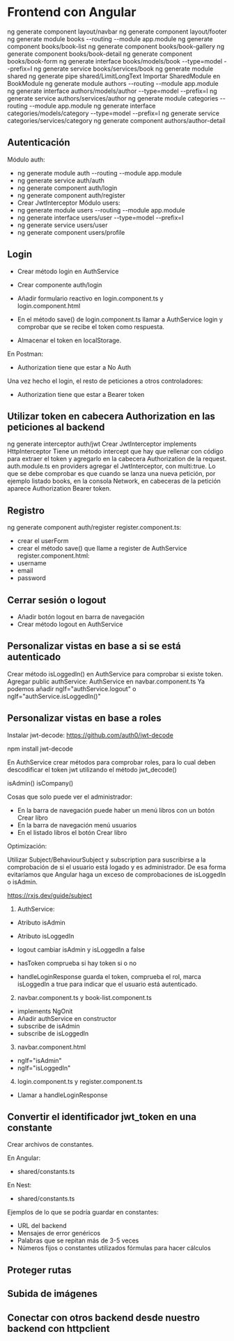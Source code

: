 # Frontend con Angular
ng generate component layout/navbar
ng generate component layout/footer
ng generate module books --routing --module app.module
ng generate component books/book-list
ng generate component books/book-gallery
ng generate component books/book-detail
ng generate component books/book-form
ng generate interface books/models/book --type=model --prefix=I
ng generate service books/services/book
ng generate module shared
ng generate pipe shared/LimitLongText
Importar SharedModule en BookModule
ng generate module authors --routing --module app.module
ng generate interface authors/models/author --type=model --prefix=I
ng generate service authors/services/author
ng generate module categories --routing --module app.module
ng generate interface categories/models/category --type=model --prefix=I
ng generate service categories/services/category
ng generate component authors/author-detail
## Autenticación
Módulo auth:
* ng generate module auth --routing --module app.module
* ng generate service auth/auth
* ng generate component auth/login
* ng generate component auth/register
* Crear JwtInterceptor
Módulo users:
* ng generate module users --routing --module app.module
* ng generate interface users/user --type=model --prefix=I
* ng generate service users/user
* ng generate component users/profile
## Login 
* Crear método login en AuthService
* Crear componente auth/login
* Añadir formulario reactivo en login.component.ts y login.component.html
* En el método save() de login.component.ts llamar a AuthService login y comprobar que se recibe el token como respuesta.

* Almacenar el token en localStorage.

En Postman:

* Authorization tiene que estar a No Auth

Una vez hecho el login, el resto de peticiones a otros controladores:

* Authorization tiene que estar a Bearer token

## Utilizar token en cabecera Authorization en las peticiones al backend

ng generate interceptor auth/jwt
Crear JwtInterceptor implements HttpInterceptor
Tiene un método intercept que hay que rellenar con código para extraer el token y agregarlo en la cabecera Authorization de la request.
auth.module.ts en providers agregar el JwtInterceptor, con multi:true.
Lo que se debe comprobar es que cuando se lanza una nueva petición, por ejemplo listado books, en la consola Network, en cabeceras de la petición aparece Authorization Bearer token.
## Registro
ng generate component auth/register
register.component.ts:
* crear el userForm
* crear el método save() que llame a register de AuthService
register.component.html:
* username
* email
* password
## Cerrar sesión o logout
* Añadir botón logout en barra de navegación
* Crear método logout en AuthService
## Personalizar vistas en base a si se está autenticado
Crear método isLoggedIn() en AuthService para comprobar si existe token.
Agregar public authService: AuthService en navbar.component.ts
Ya podemos añadir ngIf="authService.logout" o ngIf="authService.isLoggedIn()"

## Personalizar vistas en base a roles

Instalar jwt-decode: https://github.com/auth0/jwt-decode

npm install jwt-decode

En AuthService crear métodos para comprobar roles, para lo cual deben descodificar el token jwt utilizando el método jwt_decode()

isAdmin()
isCompany()

Cosas que solo puede ver el administrador:

* En la barra de navegación puede haber un menú libros con un botón Crear libro
* En la barra de navegación menú usuarios
* En el listado libros el botón Crear libro


Optimización:

Utilizar Subject/BehaviourSubject y subscription para suscribirse a la comprobación de si el usuario está logado y es administrador.
De esa forma evitaríamos que Angular haga un exceso de comprobaciones de isLoggedIn o isAdmin.

https://rxjs.dev/guide/subject

1. AuthService:
  * Atributo isAdmin
  * Atributo isLoggedIn

  * logout cambiar isAdmin y isLoggedIn a false

  * hasToken comprueba si hay token si o no

  * handleLoginResponse guarda el token, comprueba el rol, marca isLoggedIn a true para indicar que el usuario está autenticado.


2. navbar.component.ts y book-list.component.ts
  * implements NgOnit
  * Añadir authService en constructor
  * subscribe de isAdmin
  * subscribe de isLoggedIn


3. navbar.component.html

  * ngIf="isAdmin"
  * ngIf="isLoggedIn"

4. login.component.ts y register.component.ts
* Llamar a handleLoginResponse


## Convertir el identificador jwt_token en una constante 

Crear archivos de constantes.

En Angular:

* shared/constants.ts

En Nest:

* shared/constants.ts

Ejemplos de lo que se podría guardar en constantes:

* URL del backend
* Mensajes de error genéricos
* Palabras que se repitan más de 3-5 veces
* Números fijos o constantes utilizados fórmulas para hacer cálculos


## Proteger rutas

## Subida de imágenes 

## Conectar con otros backend desde nuestro backend con httpclient